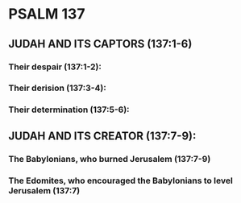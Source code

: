 ---
---
# PSALM 137 
## JUDAH AND ITS CAPTORS (137:1-6) 
###  Their despair (137:1-2): 
###  Their derision (137:3-4): 
###  Their determination (137:5-6): 
## JUDAH AND ITS CREATOR (137:7-9): 
###  The Babylonians, who burned Jerusalem (137:7-9) 
###  The Edomites, who encouraged the Babylonians to level Jerusalem (137:7) 
